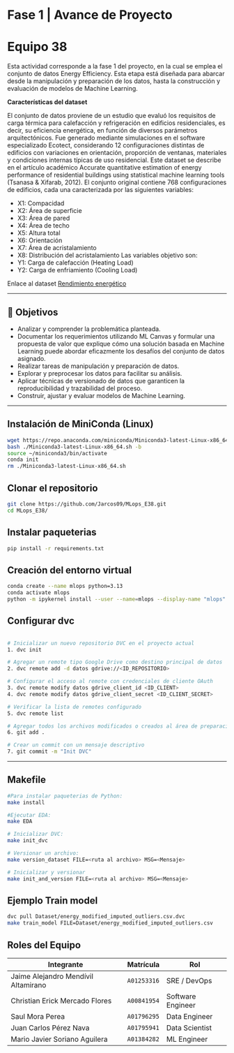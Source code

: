 # Fase 1 | Avance de Proyecto
# Equipo 38

Esta actividad corresponde a la fase 1 del proyecto, en la cual se emplea el conjunto de datos Energy Efficiency. Esta etapa está diseñada para abarcar desde la manipulación y preparación de los datos, hasta la construcción y evaluación de modelos de Machine Learning.


**Características del dataset**

El conjunto de datos proviene de un estudio que evaluó los requisitos de carga térmica para calefacción y refrigeración en edificios residenciales, es decir, su eficiencia energética, en función de diversos parámetros arquitectónicos. Fue generado mediante simulaciones en el software especializado Ecotect, considerando 12 configuraciones distintas de edificios con variaciones en orientación, proporción de ventanas, materiales y condiciones internas típicas de uso residencial.
Este dataset se describe en el artículo académico Accurate quantitative estimation of energy performance of residential buildings using statistical machine learning tools (Tsanasa & Xifarab, 2012).
El conjunto original contiene 768 configuraciones de edificios, cada una caracterizada por las siguientes variables:
- X1: Compacidad
- X2: Área de superficie
- X3: Área de pared
- X4: Área de techo
- X5: Altura total
- X6: Orientación
- X7: Área de acristalamiento
- X8: Distribución del acristalamiento
Las variables objetivo son:
- Y1: Carga de calefacción (Heating Load)
- Y2: Carga de enfriamiento (Cooling Load)


Enlace al dataset [Rendimiento energético](https://archive.ics.uci.edu/dataset/242/energy+efficiency) 



---

## 🎯 Objetivos

- Analizar y comprender la problemática planteada.
- Documentar los requerimientos utilizando ML Canvas y formular una propuesta de valor que explique cómo una solución basada en Machine Learning puede abordar eficazmente los desafíos del conjunto de datos asignado.
- Realizar tareas de manipulación y preparación de datos.
- Explorar y preprocesar los datos para facilitar su análisis.
- Aplicar técnicas de versionado de datos que garanticen la reproducibilidad y trazabilidad del proceso.
- Construir, ajustar y evaluar modelos de Machine Learning.


---

## Instalación de MiniConda (Linux)
```bash
wget https://repo.anaconda.com/miniconda/Miniconda3-latest-Linux-x86_64.sh
bash ./Miniconda3-latest-Linux-x86_64.sh -b
source ~/miniconda3/bin/activate
conda init
rm ./Miniconda3-latest-Linux-x86_64.sh
```

## Clonar el repositorio
```bash
git clone https://github.com/Jarcos09/MLops_E38.git
cd MLops_E38/
```

## Instalar paqueterias
```bash
pip install -r requirements.txt
```

## Creación del entorno virtual
```bash
conda create --name mlops python=3.13
conda activate mlops
python -m ipykernel install --user --name=mlops --display-name "mlops"
```

## Configurar dvc
```bash

# Inicializar un nuevo repositorio DVC en el proyecto actual
1. dvc init

# Agregar un remote tipo Google Drive como destino principal de datos
2. dvc remote add -d datos gdrive://<ID_REPOSITORIO>

# Configurar el acceso al remote con credenciales de cliente OAuth
3. dvc remote modify datos gdrive_client_id <ID_CLIENT>
4. dvc remote modify datos gdrive_client_secret <ID_CLIENT_SECRET>

# Verificar la lista de remotes configurado
5. dvc remote list

# Agregar todos los archivos modificados o creados al área de preparación de Git
6. git add .

# Crear un commit con un mensaje descriptivo
7. git commit -m "Init DVC"
```

---

## Makefile
```bash
#Para instalar paqueterias de Python:
make install

#Ejecutar EDA:
make EDA

# Inicializar DVC:
make init_dvc

# Versionar un archivo:
make version_dataset FILE=<ruta al archivo> MSG=<Mensaje>

# Inicializar y versionar
make init_and_version FILE=<ruta al archivo> MSG=<Mensaje>
```

## Ejemplo Train model
```bash
dvc pull Dataset/energy_modified_imputed_outliers.csv.dvc
make train_model FILE=Dataset/energy_modified_imputed_outliers.csv
```

## Roles del Equipo
| Integrante | Matrícula | Rol |
|---|---|---|
| Jaime Alejandro Mendívil Altamirano| `A01253316` | SRE / DevOps |
| Christian Erick Mercado Flores | `A00841954` | Software Engineer  |
| Saul Mora Perea | `A01796295` | Data Engineer  |
| Juan Carlos Pérez Nava | `A01795941` | Data Scientist  |
| Mario Javier Soriano Aguilera | `A01384282` | ML Engineer  |
